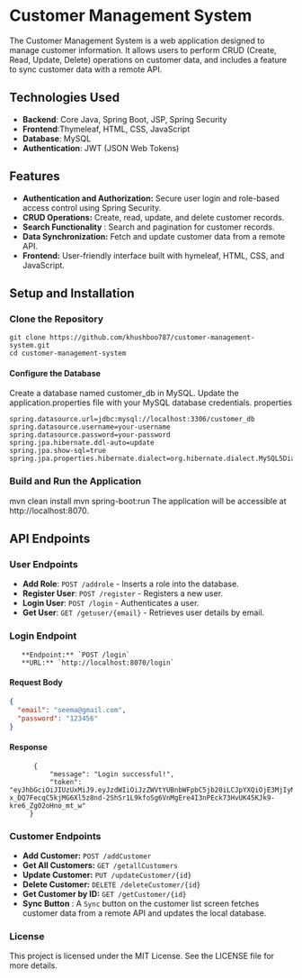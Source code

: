 # Customer Management System

The Customer Management System is a web application designed to manage customer information. It allows users to perform CRUD (Create, Read, Update, Delete) operations on customer data, and includes a feature to sync customer data with a remote API.

## Technologies Used

- **Backend**: Core Java, Spring Boot, JSP, Spring Security
- **Frontend**:Thymeleaf, HTML, CSS, JavaScript
- **Database**: MySQL
- **Authentication**: JWT (JSON Web Tokens)


## Features

- **Authentication and Authorization:** Secure user login and role-based access control using Spring Security.
- **CRUD Operations:** Create, read, update, and delete customer records.
- **Search Functionality** : Search and pagination for customer records.
- **Data Synchronization:** Fetch and update customer data from a remote API.
- **Frontend:** User-friendly interface built with  hymeleaf, HTML, CSS, and JavaScript.


## Setup and Installation

### Clone the Repository

```
git clone https://github.com/khushboo787/customer-management-system.git
cd customer-management-system
```

#### Configure the Database

Create a database named customer_db in MySQL.
Update the application.properties file with your MySQL database credentials.
properties
```
spring.datasource.url=jdbc:mysql://localhost:3306/customer_db
spring.datasource.username=your-username
spring.datasource.password=your-password
spring.jpa.hibernate.ddl-auto=update
spring.jpa.show-sql=true
spring.jpa.properties.hibernate.dialect=org.hibernate.dialect.MySQL5Dialect

```


### Build and Run the Application
mvn clean install
mvn spring-boot:run
The application will be accessible at http://localhost:8070.

## API Endpoints

### User Endpoints
- **Add Role**: `POST /addrole` - Inserts a role into the database.
- **Register User**: `POST /register` - Registers a new user.
- **Login User**: `POST /login` - Authenticates a user.
- **Get User**: `GET /getuser/{email}` - Retrieves user details by email.
 
 ### Login Endpoint
       **Endpoint:** `POST /login`
       **URL:** `http://localhost:8070/login`

#### Request Body

```json
{
  "email": "seema@gmail.com",
  "password": "123456"
}

```
#### Response
```
      {
          "message": "Login successful!",
          "token": "eyJhbGciOiJIUzUxMiJ9.eyJzdWIiOiJzZWVtYUBnbWFpbC5jb20iLCJpYXQiOjE3MjIyMzQyMDYsImV4cCI6MTcyMjMyMDYwNn0.T-x_DQ7FecqC5kjMG6Xl5z8nd-2ShSr1L9kfoSg6VnMgEre4I3nPEck73HvUK45KJk9-kre6_Zg02oHno_mt_w"
     }
```


### Customer Endpoints

- **Add Customer:** `POST /addCustomer`
- **Get All Customers:** `GET /getallCustomers`
- **Update Customer:** `PUT /updateCustomer/{id}`
- **Delete Customer:** `DELETE /deleteCustomer/{id}`
- **Get Customer by ID:** `GET /getCustomer/{id}`
- **Sync Button** :  A `Sync` button on the customer list screen fetches customer data from a remote API and updates the local database.
   

### License
This project is licensed under the MIT License. See the LICENSE file for more details.
